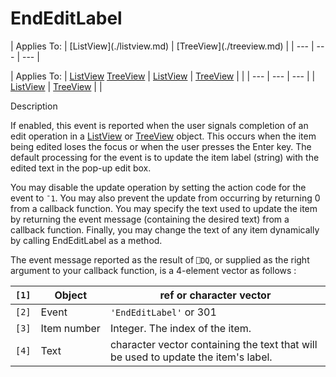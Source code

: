 



<h1 class="heading"><span class="name">EndEditLabel</span></h1>
| Applies To: | [ListView](./listview.md) | [TreeView](./treeview.md) |
| --- | --- | ---  |

| Applies To: | [ListView](./listview.md) [TreeView](./treeview.md) | [ListView](./listview.md) | [TreeView](./treeview.md) |  |
| --- | --- | ---  |
| [ListView](./listview.md) | [TreeView](./treeview.md) |  |


Description


If enabled, this event is reported when the user signals completion of an edit operation in a [ListView](./listview.md) or [TreeView](./treeview.md) object. This occurs when the item being edited loses the focus or when the user presses the Enter key. The default processing for the event is to update the item label (string) with the edited text in the pop-up edit box.


You may disable the update operation by setting the action code for the event to `¯1`. You may also prevent the update from occurring by returning 0 from a callback function. You may specify the text used to update the item by returning the event message (containing the desired text) from a callback function. Finally, you may change the text of any item dynamically by calling EndEditLabel as a method.



The event message reported as the result of `⎕DQ`, or supplied as the right argument to your callback function, is a 4-element vector as follows :

| `[1]` | Object | ref or character vector |
| --- | --- | ---  |
| `[2]` | Event | `'EndEditLabel'` or 301 |
| `[3]` | Item number | Integer. The index of the item. |
| `[4]` | Text | character vector containing the text that will be used to update the item's label. |



